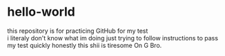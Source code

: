 # hello-world
this repository is for practicing GitHub for my test  
i literaly don't know what im doing just trying to follow instructions to pass my test quickly honestly
this shii is tiresome On G Bro.
